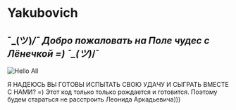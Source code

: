 # Yakubovich
## ¯\_(ツ)_/¯ Добро пожаловать на Поле чудес с Лёнечкой =) ¯\_(ツ)_/¯
![Hello All](https://github.com/linalaimik/Yakubovich/blob/main/polechudes.png)

Я НАДЕЮСЬ ВЫ ГОТОВЫ ИСПЫТАТЬ СВОЮ УДАЧУ И СЫГРАТЬ ВМЕСТЕ С НАМИ? =)
Этот код только только рождается и готовится. Поэтому будем стараться не расстроить Леонида Аркадьевича)))
